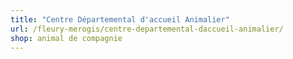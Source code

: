 ```yaml
---
title: "Centre Départemental d'accueil Animalier"
url: /fleury-merogis/centre-departemental-daccueil-animalier/
shop: animal de compagnie
---
```


